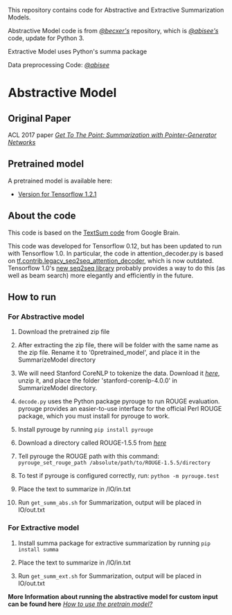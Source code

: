 This repository contains code for Abstractive and Extractive Summarization Models.

Abstractive Model code is from *[@becxer's](https://github.com/becxer/pointer-generator/)* repository, which is *[@abisee's](https://github.com/abisee/pointer-generator/)* code, update for Python 3.

Extractive Model uses Python's summa package

Data preprocessing Code: *[@abisee](https://github.com/abisee/cnn-dailymail)*

# Abstractive Model

## Original Paper
ACL 2017 paper *[Get To The Point: Summarization with Pointer-Generator Networks](https://arxiv.org/abs/1704.04368)*

## Pretrained model
A pretrained model is available here:
* [Version for Tensorflow 1.2.1](https://drive.google.com/file/d/0B7pQmm-OfDv7ZUhHZm9ZWEZidDg/view?usp=sharing)

## About the code
This code is based on the [TextSum code](https://github.com/tensorflow/models/tree/master/textsum) from Google Brain.

This code was developed for Tensorflow 0.12, but has been updated to run with Tensorflow 1.0.
In particular, the code in attention_decoder.py is based on [tf.contrib.legacy_seq2seq_attention_decoder](https://www.tensorflow.org/api_docs/python/tf/contrib/legacy_seq2seq/attention_decoder), which is now outdated.
Tensorflow 1.0's [new seq2seq library](https://www.tensorflow.org/api_guides/python/contrib.seq2seq#Attention) probably provides a way to do this (as well as beam search) more elegantly and efficiently in the future.

## How to run

### For Abstractive model

1. Download the pretrained zip file

2. After extracting the zip file, there will be folder with the same name as the zip file. Rename it to '0pretrained_model', and place it in the SummarizeModel directory

3. We will need Stanford CoreNLP to tokenize the data. Download it *[here](https://stanfordnlp.github.io/CoreNLP/)*, unzip it, and place the folder 'stanford-corenlp-4.0.0' in SummarizeModel directory.

4. `decode.py` uses the Python package pyrouge to run ROUGE evaluation. pyrouge provides an easier-to-use interface for the official Perl ROUGE package, which you must install for pyrouge to work.

5. Install pyrouge by running `pip install pyrouge`

6. Download a directory called ROUGE-1.5.5 from *[here](https://github.com/andersjo/pyrouge)*

7. Tell pyrouge the ROUGE path with this command: `pyrouge_set_rouge_path /absolute/path/to/ROUGE-1.5.5/directory`

8. To test if pyrouge is configured correctly, run: `python -m pyrouge.test`

10. Place the text to summarize in /IO/in.txt

11. Run `get_summ_abs.sh` for Summarization, output will be placed in IO/out.txt

### For Extractive model

1. Install summa package for extractive summarization by running `pip install summa`

2. Place the text to summarize in /IO/in.txt

3. Run `get_summ_ext.sh` for Summarization, output will be placed in IO/out.txt

**More Information about running the abstractive model for custom input can be found here** *[How to use the pretrain model?](https://github.com/abisee/pointer-generator/issues/77#issuecomment-367723906)*
